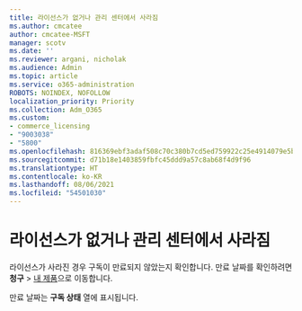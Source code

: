 ```yaml
---
title: 라이선스가 없거나 관리 센터에서 사라짐
ms.author: cmcatee
author: cmcatee-MSFT
manager: scotv
ms.date: ''
ms.reviewer: argani, nicholak
ms.audience: Admin
ms.topic: article
ms.service: o365-administration
ROBOTS: NOINDEX, NOFOLLOW
localization_priority: Priority
ms.collection: Adm_O365
ms.custom:
- commerce_licensing
- "9003038"
- "5800"
ms.openlocfilehash: 816369ebf3adaf508c70c380b7cd5ed759922c25e4914079e5b4d13d72d0fcf4
ms.sourcegitcommit: d71b18e1403859fbfc45ddd9a57c8ab68f4d9f96
ms.translationtype: HT
ms.contentlocale: ko-KR
ms.lasthandoff: 08/06/2021
ms.locfileid: "54501030"
---
```

# <a name="license-missing-or-disappears-from-the-admin-center"></a>라이선스가 없거나 관리 센터에서 사라짐

라이선스가 사라진 경우 구독이 만료되지 않았는지 확인합니다. 만료 날짜를 확인하려면 **청구** > [내 제품](https://go.microsoft.com/fwlink/p/?linkid=842054)으로 이동합니다.

만료 날짜는 **구독 상태** 열에 표시됩니다.
